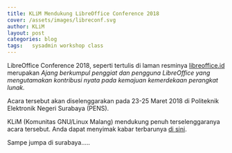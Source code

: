 ```yaml
---
title: KLiM Mendukung LibreOffice Conference 2018
cover: /assets/images/libreconf.svg
author: KLiM
layout: post
categories: blog
tags:	sysadmin workshop class
---
```


LibreOffice Conference 2018, seperti tertulis di laman resminya [libreoffice.id](https://libreoffice.id) merupakan *Ajang berkumpul penggiat dan pengguna LibreOffice yang mengutamakan kontribusi nyata pada kemajuan kemerdekaan perangkat lunak.*

Acara tersebut akan diselenggarakan pada 23-25 Maret 2018 di Politeknik Elektronik Negeri Surabaya (PENS). 

KLiM (Komunitas GNU/Linux Malang) mendukung penuh terselenggaranya acara tersebut. Anda dapat menyimak kabar terbarunya [di sini](https://kabarlinux.web.id/?s=libreoffice). 

Sampe jumpa di surabaya.....
